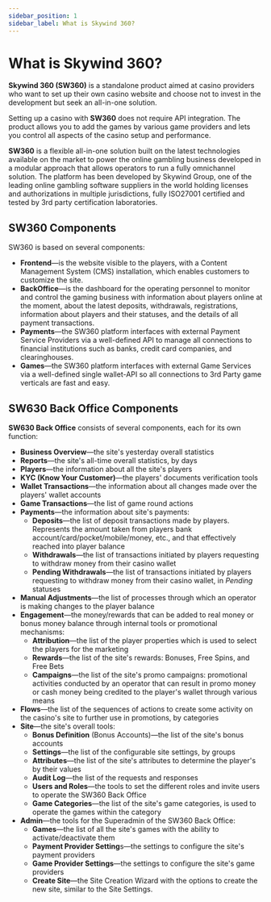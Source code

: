 ```yaml
---
sidebar_position: 1
sidebar_label: What is Skywind 360?
---
```


# What is Skywind 360?

**Skywind 360 (SW360)** is a standalone product aimed at casino providers who want to set up their own casino website and choose not to invest in the development but seek an all-in-one solution.

Setting up a casino with **SW360** does not require API integration. The product allows you to add the games by various game providers and lets you control all aspects of the casino setup and performance.

**SW360** is a flexible all-in-one solution built on the latest technologies available on the market to power the online gambling business developed in a modular approach that allows operators to run a fully omnichannel solution. The platform has been developed by Skywind Group, one of the leading online gambling software suppliers in the world holding licenses and authorizations in multiple jurisdictions, fully ISO27001 certified and tested by 3rd party certification laboratories.

## SW360 Components

SW360 is based on several components:

* **Frontend**&mdash;is the website visible to the players, with a Content Management System (CMS) installation, which enables customers to customize the site.
* **BackOffice**&mdash;is the dashboard for the operating personnel to monitor and control the gaming business with information about players online at the moment, about the latest deposits, withdrawals, registrations, information about players and their statuses, and the details of all payment transactions.
* **Payments**&mdash;the SW360 platform interfaces with external Payment Service Providers via a well-defined API to manage all connections to financial institutions such as banks, credit card companies, and clearinghouses.
* **Games**&mdash;the SW360 platform interfaces with external Game Services via a well-defined single wallet-API so all connections to 3rd Party game verticals are fast and easy.

## SW630 Back Office Components

**SW630 Back Office** consists of several components, each for its own function:

* **Business Overview**&mdash;the site's yesterday overall statistics
* **Reports**&mdash;the site's all-time overall statistics, by days
* **Players**&mdash;the information about all the site's players
* **KYC (Know Your Customer)**&mdash;the players' documents verification tools
* **Wallet Transactions**&mdash;the information about all changes made over the players' wallet accounts
* **Game Transactions**&mdash;the list of game round actions
* **Payments**&mdash;the information about site's payments:
  * **Deposits**&mdash;the list of deposit transactions made by players. Represents the amount taken from players bank account/card/pocket/mobile/money, etc., and that effectively reached into player balance
  * **Withdrawals**&mdash;the list of transactions initiated by players requesting to withdraw money from their casino wallet
  * **Pending Withdrawals**&mdash;the list of transactions initiated by players requesting to withdraw money from their casino wallet, in *Pending* statuses
* **Manual Adjustments**&mdash;the list of processes through which an operator is making changes to the player balance
* **Engagement**&mdash;the money/rewards that can be added to real money or bonus money balance through internal tools or promotional mechanisms:
  * **Attribution**&mdash;the list of the player properties which is used to select the players for the marketing
  * **Rewards**&mdash;the list of the site's rewards: Bonuses, Free Spins, and Free Bets
  * **Campaigns**&mdash;the list of the site's promo campaigns: promotional activities conducted by an operator that can result in promo money or cash money being credited to the player's wallet through various means
* **Flows**&mdash;the list of the sequences of actions to create some activity on the casino's site to further use in promotions, by categories
* **Site**&mdash;the site's overall tools:
  * **Bonus Definition** (Bonus Accounts)&mdash;the list of the site's bonus accounts
  * **Settings**&mdash;the list of the configurable site settings, by groups
  * **Attributes**&mdash;the list of the site's attributes to determine the player's by their values
  * **Audit Log**&mdash;the list of the requests and responses
  * **Users and Roles**&mdash;the tools to set the different roles and invite users to operate the SW360 Back Office
  * **Game Categories**&mdash;the list of the site's game categories, is used to operate the games within the category
* **Admin**&mdash;the tools for the Superadmin of the SW360 Back Office:
  * **Games**&mdash;the list of all the site's games with the ability to activate/deactivate them
  * **Payment Provider Setting**s&mdash;the settings to configure the site's payment providers
  * **Game Provider Settings**&mdash;the settings to configure the site's game providers
  * **Create Site**&mdash;the Site Creation Wizard with the options to create the new site, similar to the Site Settings.

